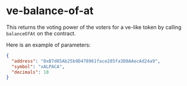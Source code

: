 # ve-balance-of-at

This returns the voting power of the voters for a ve-like token by calling `balanceOfAt` on the contract.

Here is an example of parameters:

```json
{
  "address": "0xB7d85Ab25b9D478961face285fa3D8AAecAd24a9",
  "symbol": "xALPACA",
  "decimals": 18
}
```
